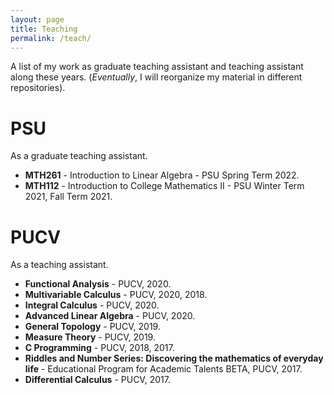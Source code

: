 ```yaml
---
layout: page
title: Teaching
permalink: /teach/
---
```


A list of my work as graduate teaching assistant and teaching assistant along these years. (*Eventually*, I will reorganize my material in different repositories).

# PSU
As a graduate teaching assistant.

- **MTH261** - Introduction to Linear Algebra - PSU Spring Term 2022. 
- **MTH112** - Introduction to College Mathematics II - PSU Winter Term 2021, Fall Term 2021.

# PUCV
As a teaching assistant.
- **Functional Analysis** - PUCV, 2020.
- **Multivariable Calculus** - PUCV, 2020, 2018.
- **Integral Calculus** - PUCV, 2020.
- **Advanced Linear Algebra** - PUCV, 2020.
- **General Topology** - PUCV, 2019.
- **Measure Theory** - PUCV, 2019.
- **C Programming** - PUCV, 2018, 2017.
- **Riddles and Number Series: Discovering the mathematics of everyday life** - Educational Program for Academic Talents BETA, PUCV, 2017.
- **Differential Calculus** - PUCV, 2017. 
